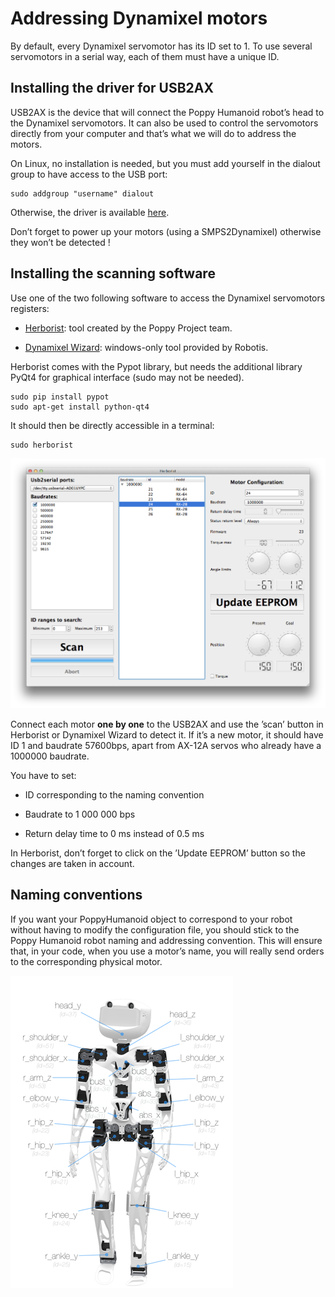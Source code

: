 # Addressing Dynamixel motors

By default, every Dynamixel servomotor has its ID set to 1. To use
several servomotors in a serial way, each of them must have a unique ID.

## Installing the driver for USB2AX

USB2AX is the device that will connect the Poppy Humanoid robot’s head
to the Dynamixel servomotors. It can also be used to control the
servomotors directly from your computer and that’s what we will do to
address the motors.

On Linux, no installation is needed, but you must add yourself in the
dialout group to have access to the USB port:

    sudo addgroup "username" dialout

Otherwise, the driver is available
[here](http://www.xevelabs.com/doku.php?id=product:usb2ax:quickstart).

Don’t forget to power up your motors (using a SMPS2Dynamixel) otherwise
they won’t be detected !

## Installing the scanning software

Use one of the two following software to access the Dynamixel
servomotors registers:

-   [Herborist](http://poppy-project.github.io/pypot/herborist.html):
    tool created by the Poppy Project team.

-   [Dynamixel
    Wizard](http://support.robotis.com/en/software/roboplus/dynamixel_monitor/quickstart/dynamixel_monitor_connection.htm):
    windows-only tool provided by Robotis.

Herborist comes with the Pypot library, but needs the additional library
PyQt4 for graphical interface (sudo may not be needed).

    sudo pip install pypot
    sudo apt-get install python-qt4

It should then be directly accessible in a terminal:

    sudo herborist

![image](../img/herborist.png)

Connect each motor **one by one** to the USB2AX and use the ’scan’
button in Herborist or Dynamixel Wizard to detect it. If it’s a new
motor, it should have ID 1 and baudrate 57600bps, apart from AX-12A
servos who already have a 1000000 baudrate.

You have to set:

-   ID corresponding to the naming convention

-   Baudrate to 1 000 000 bps

-   Return delay time to 0 ms instead of 0.5 ms

In Herborist, don’t forget to click on the ’Update EEPROM’ button so the
changes are taken in account.

## Naming conventions

If you want your PoppyHumanoid object to correspond to your robot
without having to modify the configuration file, you should stick to the
Poppy Humanoid robot naming and addressing convention. This will ensure
that, in your code, when you use a motor’s name, you will really send
orders to the corresponding physical motor.

![image](../img/motor_naming_convention.JPG)
